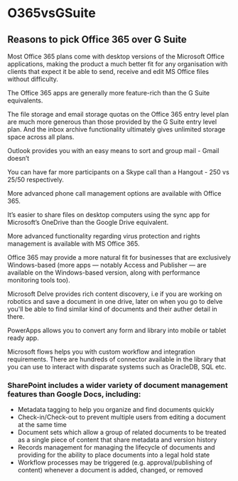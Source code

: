 # O365vsGSuite

## Reasons to pick Office 365 over G Suite </br>
Most Office 365 plans come with desktop versions of the Microsoft Office applications, making the product a much better fit for any organisation with clients that expect it be able to send, receive and edit MS Office files without difficulty.

The Office 365 apps are generally more feature-rich than the G Suite equivalents.

The file storage and email storage quotas on the Office 365 entry level plan are much more generous than those provided by the G Suite entry level plan. And the inbox archive functionality ultimately gives unlimited storage space across all plans.

Outlook provides you with an easy means to sort and group mail - Gmail doesn’t 

You can have far more participants on a Skype call than a Hangout - 250 vs 25/50 respectively.

More advanced phone call management options are available with Office 365.

It’s easier to share files on desktop computers using the sync app for Microsoft’s OneDrive than the Google Drive equivalent.

More advanced functionality regarding virus protection and rights management is available with MS Office 365.

Office 365 may provide a more natural fit for businesses that are exclusively Windows-based (more apps — notably Access and Publisher — are available on the Windows-based version, along with performance monitoring tools too).

Microsoft Delve provides rich content discovery, i.e if you are working on robotics and save a document in one drive, later on when you go to delve you'll be able to find similar kind of documents and their auther detail in there.

PowerApps allows you to convert any form and library into mobile or tablet ready app.

Microsoft flows helps you with custom workflow and integration requirements. There are hundreds of connector available in the library that you can use to interact with disparate systems such as OracleDB, SQL etc.

### SharePoint includes a wider variety of document management features than Google Docs, including:

* Metadata tagging to help you organize and find documents quickly
* Check-in/Check-out to prevent multiple users from editing a document at the same time
* Document sets which allow a group of related documents to be treated as a single piece of content that share metadata and version history
* Records management for managing the lifecycle of documents and providing for the ability to place documents into a legal hold state
* Workflow processes may be triggered (e.g. approval/publishing of content) whenever a document is added, changed, or removed

